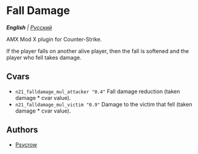 # Fall Damage

_**English** | [Русский](README.ru.md)_

AMX Mod X plugin for Counter-Strike.

If the player falls on another alive player, then the fall is softened and the player who fell takes damage.

## Cvars
- ```n21_falldamage_mul_attacker "0.4"``` Fall damage reduction (taken damage * cvar value).
- ```n21_falldamage_mul_victim "0.9"``` Damage to the victim that fell (taken damage * cvar value).

## Authors
- [Psycrow](https://github.com/Psycrow101)
